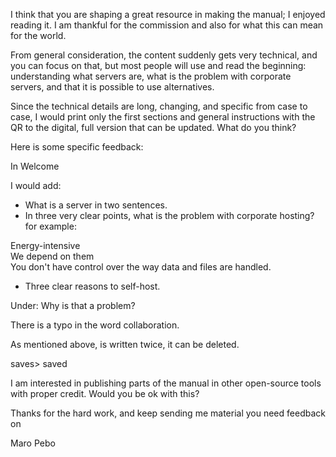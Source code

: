 I think that you are shaping a great resource in making the manual; I enjoyed reading it. I am thankful for the commission and also for what this can mean for the world.  
  
From general consideration, the content suddenly gets very technical, and you can focus on that, but most people will use and read the beginning: understanding what servers are, what is the problem with corporate servers, and that it is possible to use alternatives.   
  
Since the technical details are long, changing, and specific from case to case, I would print only the first sections and general instructions with the QR to the digital, full version that can be updated. What do you think?  
  
Here is some specific feedback:  
  
  
In Welcome  
  
I would add:   
  
- What is a server in two sentences.  
- In three very clear points, what is the problem with corporate hosting? for example:  
  
Energy-intensive  
We depend on them  
You don't have control over the way data and files are handled.  
  
- Three clear reasons to self-host.   
  
  
Under: Why is that a problem?  
  
There is a typo in the word collaboration.  
  
As mentioned above, is written twice, it can be deleted.  
  
saves> saved  
  
  
  
I am interested in publishing parts of the manual in other open-source tools with proper credit. Would you be ok with this?  
  
Thanks for the hard work, and keep sending me material you need feedback on  
  
Maro Pebo